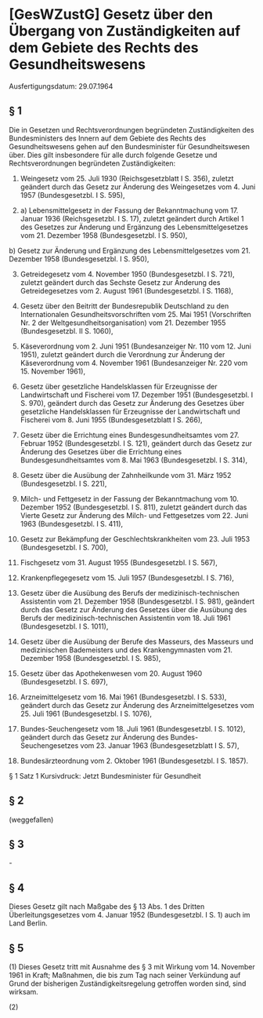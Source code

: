 # [GesWZustG] Gesetz über den Übergang von Zuständigkeiten auf dem Gebiete des Rechts des Gesundheitswesens

Ausfertigungsdatum: 29.07.1964

 

## § 1

Die in Gesetzen und Rechtsverordnungen begründeten Zuständigkeiten des Bundesministers des Innern auf dem Gebiete des Rechts des Gesundheitswesens gehen auf den Bundesminister für Gesundheitswesen über. Dies gilt insbesondere für alle durch folgende Gesetze und Rechtsverordnungen begründeten Zuständigkeiten:

1. Weingesetz vom 25. Juli 1930 (Reichsgesetzblatt I S. 356), zuletzt geändert durch das Gesetz zur Änderung des Weingesetzes vom 4. Juni 1957 (Bundesgesetzbl. I S. 595),

2. a) Lebensmittelgesetz in der Fassung der Bekanntmachung vom 17. Januar 1936 (Reichsgesetzbl. I S. 17), zuletzt geändert durch Artikel 1 des Gesetzes zur Änderung und Ergänzung des Lebensmittelgesetzes vom 21. Dezember 1958 (Bundesgesetzbl. I S. 950),

b) Gesetz zur Änderung und Ergänzung des Lebensmittelgesetzes vom 21. Dezember 1958 (Bundesgesetzbl. I S. 950),

3. Getreidegesetz vom 4. November 1950 (Bundesgesetzbl. I S. 721), zuletzt geändert durch das Sechste Gesetz zur Änderung des Getreidegesetzes vom 2. August 1961 (Bundesgesetzbl. I S. 1168),

4. Gesetz über den Beitritt der Bundesrepublik Deutschland zu den Internationalen Gesundheitsvorschriften vom 25. Mai 1951 (Vorschriften Nr. 2 der Weltgesundheitsorganisation) vom 21. Dezember 1955 (Bundesgesetzbl. II S. 1060),

5. Käseverordnung vom 2. Juni 1951 (Bundesanzeiger Nr. 110 vom 12. Juni 1951), zuletzt geändert durch die Verordnung zur Änderung der Käseverordnung vom 4. November 1961 (Bundesanzeiger Nr. 220 vom 15. November 1961),

6. Gesetz über gesetzliche Handelsklassen für Erzeugnisse der Landwirtschaft und Fischerei vom 17. Dezember 1951 (Bundesgesetzbl. I S. 970), geändert durch das Gesetz zur Änderung des Gesetzes über gesetzliche Handelsklassen für Erzeugnisse der Landwirtschaft und Fischerei vom 8. Juni 1955 (Bundesgesetzblatt I S. 266),

7. Gesetz über die Errichtung eines Bundesgesundheitsamtes vom 27. Februar 1952 (Bundesgesetzbl. I S. 121), geändert durch das Gesetz zur Änderung des Gesetzes über die Errichtung eines Bundesgesundheitsamtes vom 8. Mai 1963 (Bundesgesetzbl. I S. 314),

8. Gesetz über die Ausübung der Zahnheilkunde vom 31. März 1952 (Bundesgesetzbl. I S. 221),

9. Milch- und Fettgesetz in der Fassung der Bekanntmachung vom 10. Dezember 1952 (Bundesgesetzbl. I S. 811), zuletzt geändert durch das Vierte Gesetz zur Änderung des Milch- und Fettgesetzes vom 22. Juni 1963 (Bundesgesetzbl. I S. 411),

10. Gesetz zur Bekämpfung der Geschlechtskrankheiten vom 23. Juli 1953 (Bundesgesetzbl. I S. 700),

11. Fischgesetz vom 31. August 1955 (Bundesgesetzbl. I S. 567),

12. Krankenpflegegesetz vom 15. Juli 1957 (Bundesgesetzbl. I S. 716),

13. Gesetz über die Ausübung des Berufs der medizinisch-technischen Assistentin vom 21. Dezember 1958 (Bundesgesetzbl. I S. 981), geändert durch das Gesetz zur Änderung des Gesetzes über die Ausübung des Berufs der medizinisch-technischen Assistentin vom 18. Juli 1961 (Bundesgesetzbl. I S. 1011),

14. Gesetz über die Ausübung der Berufe des Masseurs, des Masseurs und medizinischen Bademeisters und des Krankengymnasten vom 21. Dezember 1958 (Bundesgesetzbl. I S. 985),

15. Gesetz über das Apothekenwesen vom 20. August 1960 (Bundesgesetzbl. I S. 697),

16. Arzneimittelgesetz vom 16. Mai 1961 (Bundesgesetzbl. I S. 533), geändert durch das Gesetz zur Änderung des Arzneimittelgesetzes vom 25. Juli 1961 (Bundesgesetzbl. I S. 1076),

17. Bundes-Seuchengesetz vom 18. Juli 1961 (Bundesgesetzbl. I S. 1012), geändert durch das Gesetz zur Änderung des Bundes-Seuchengesetzes vom 23. Januar 1963 (Bundesgesetzblatt I S. 57),

18. Bundesärzteordnung vom 2. Oktober 1961 (Bundesgesetzbl. I S. 1857).

§ 1 Satz 1 Kursivdruck: Jetzt Bundesminister für Gesundheit


## § 2

(weggefallen)


## § 3

\-


## § 4

Dieses Gesetz gilt nach Maßgabe des § 13 Abs. 1 des Dritten Überleitungsgesetzes vom 4. Januar 1952 (Bundesgesetzbl. I S. 1) auch im Land Berlin.


## § 5

(1) Dieses Gesetz tritt mit Ausnahme des § 3 mit Wirkung vom 14. November 1961 in Kraft; Maßnahmen, die bis zum Tag nach seiner Verkündung auf Grund der bisherigen Zuständigkeitsregelung getroffen worden sind, sind wirksam.

(2)
